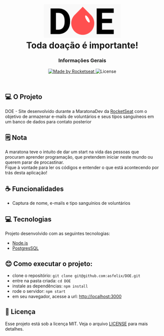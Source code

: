 <h1 align="center">
  <img src="public/logo.png" width="250px" /><br>
  Toda doação é importante!
</h2>

<h3 align="center">Informações Gerais</h3>

<p align="center">
  <a href="https://rocketseat.com.br">
    <img alt="Made by Rocketseat" src="https://img.shields.io/badge/made%20by-Rocketseat-%23F7DF1E">
  </a>
  <img alt="License" src="https://img.shields.io/badge/license-MIT-%23F7DF1E">
</p>

<br>


## 💻 O Projeto
DOE - Site desenvolvido durante a MaratonaDev da [RocketSeat](https://rocketseat.com.br/) com o objetivo de armazenar e-mails de voluntários e seus típos sanguíneos em um banco de dados para contato posterior

## 🗒️ Nota
A maratona teve o intuito de dar um start na vida das pessoas que procuram aprender programação, que pretendem iniciar neste mundo ou querem parar de procastinar. <br> 
Fique à vontade para ler os códigos e entender o que está acontecendo por trás desta aplicação!

## ☕ Funcionalidades
- Captura de nome, e-mails e tipo sanguínios de voluntários

## 💻 Tecnologias
Projeto desenvolvido com as seguintes tecnologias:
- [Node.js](https://nodejs.org/en/)
- [PostgresSQL](https://www.postgresql.org/)

## 😊 Como executar o projeto:

- clone o repositório: `git clone git@github.com:asfelix/DOE.git`
- entre na pasta criada: `cd DOE`
- instale as dependências: `npm install`
- rode o servidor: `npm start`
- em seu navegador, acesse a url: [http://localhost:3000](http://localhost:3000)


## 📝 Licença

Esse projeto está sob a licença MIT. Veja o arquivo [LICENSE](https://opensource.org/licenses/MIT) para mais detalhes.
